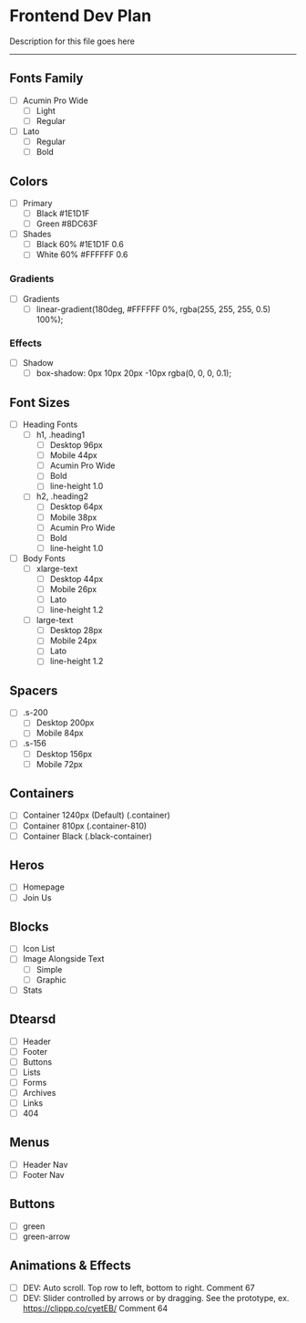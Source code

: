 # Frontend Dev Plan

Description for this file goes here

-------------------------------------------------------

## Fonts Family

* [ ] Acumin Pro Wide
  * [ ] Light
  * [ ] Regular
* [ ] Lato
  * [ ] Regular
  * [ ] Bold

## Colors

* [ ] Primary
  * [ ] Black #1E1D1F
  * [ ] Green #8DC63F

* [ ] Shades
  * [ ] Black 60% #1E1D1F 0.6
  * [ ] White 60% #FFFFFF 0.6

### Gradients

* [ ] Gradients
  * [ ] linear-gradient(180deg, #FFFFFF 0%, rgba(255, 255, 255, 0.5) 100%);

### Effects

* [ ] Shadow
  * [ ] box-shadow: 0px 10px 20px -10px rgba(0, 0, 0, 0.1);

## Font Sizes

* [ ] Heading Fonts
  * [ ] h1, .heading1
    * [ ] Desktop 96px
    * [ ] Mobile  44px
    * [ ] Acumin Pro Wide
    * [ ] Bold
    * [ ] line-height 1.0
  * [ ] h2, .heading2
    * [ ] Desktop 64px
    * [ ] Mobile  38px
    * [ ] Acumin Pro Wide
    * [ ] Bold
    * [ ] line-height 1.0

* [ ] Body Fonts
  * [ ] xlarge-text
    * [ ] Desktop    44px
    * [ ] Mobile     26px
    * [ ] Lato
    * [ ] line-height 1.2
  * [ ] large-text
    * [ ] Desktop    28px
    * [ ] Mobile     24px
    * [ ] Lato
    * [ ] line-height 1.2

## Spacers

* [ ] .s-200
  * [ ] Desktop 200px
  * [ ] Mobile  84px
* [ ] .s-156
  * [ ] Desktop 156px
  * [ ] Mobile  72px

## Containers

* [ ] Container 1240px (Default)          (.container)
* [ ] Container 810px                     (.container-810)
* [ ] Container Black                     (.black-container)

## Heros

* [ ] Homepage
* [ ] Join Us

## Blocks

* [ ] Icon List
* [ ] Image Alongside Text
  * [ ] Simple
  * [ ] Graphic
* [ ] Stats

## Dtearsd

* [ ] Header
* [ ] Footer
* [ ] Buttons
* [ ] Lists
* [ ] Forms
* [ ] Archives
* [ ] Links
* [ ] 404

## Menus

* [ ] Header Nav
* [ ] Footer Nav

## Buttons

* [ ] green
* [ ] green-arrow

## Animations & Effects

* [ ] DEV: Auto scroll. Top row to left, bottom to right.  Comment 67
* [ ] DEV: Slider controlled by arrows or by dragging. See the prototype, ex. https://clippp.co/cyetEB/ Comment 64
